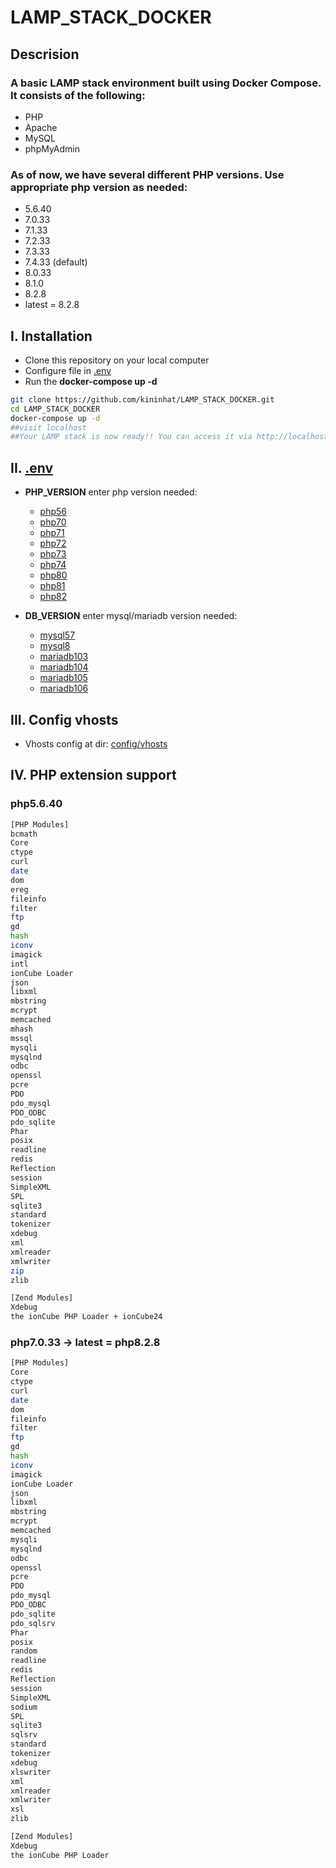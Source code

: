 # LAMP_STACK_DOCKER

## Descrision

### A basic LAMP stack environment built using Docker Compose. It consists of the following:

* PHP
* Apache
* MySQL
* phpMyAdmin

### As of now, we have several different PHP versions. Use appropriate php version as needed:

* 5.6.40
* 7.0.33
* 7.1.33
* 7.2.33
* 7.3.33
* 7.4.33 (default)
* 8.0.33
* 8.1.0
* 8.2.8
* latest = 8.2.8

## I. Installation

* Clone this repository on your local computer
* Configure file in [.env](./.env)
* Run the **docker-compose up -d**

```bash
git clone https://github.com/kininhat/LAMP_STACK_DOCKER.git
cd LAMP_STACK_DOCKER
docker-compose up -d
##visit localhost
##Your LAMP stack is now ready!! You can access it via http://localhost.
```

## II. [.env](./.env)

* **PHP_VERSION** enter php version needed:
  * [php56](./services/php56)
  * [php70](./services/php70)
  * [php71](./services/php71)
  * [php72](./services/php72)
  * [php73](./services/php73)
  * [php74](./services/php74)
  * [php80](./services/php80)
  * [php81](./.services/php81)
  * [php82](./services/php82)

* **DB_VERSION** enter mysql/mariadb version needed:
  * [mysql57](./services/mysql57)
  * [mysql8](./services/mysql8)
  * [mariadb103](./services/mariadb103)
  * [mariadb104](./services/mariadb104)
  * [mariadb105](./services/mariadb105)
  * [mariadb106](./services/mariadb106)

## III. Config vhosts

* Vhosts config at dir: [config/vhosts](./config/vhosts)

## IV. PHP extension support

### php5.6.40

```bash
[PHP Modules]
bcmath
Core
ctype
curl
date
dom
ereg
fileinfo
filter
ftp
gd
hash
iconv
imagick
intl
ionCube Loader
json
libxml
mbstring
mcrypt
memcached
mhash
mssql
mysqli
mysqlnd
odbc
openssl
pcre
PDO
pdo_mysql
PDO_ODBC
pdo_sqlite
Phar
posix
readline
redis
Reflection
session
SimpleXML
SPL
sqlite3
standard
tokenizer
xdebug
xml
xmlreader
xmlwriter
zip
zlib

[Zend Modules]
Xdebug
the ionCube PHP Loader + ionCube24
```

### php7.0.33 -> latest = php8.2.8

```bash
[PHP Modules]
Core
ctype
curl
date
dom
fileinfo
filter
ftp
gd
hash
iconv
imagick
ionCube Loader
json
libxml
mbstring
mcrypt
memcached
mysqli
mysqlnd
odbc
openssl
pcre
PDO
pdo_mysql
PDO_ODBC
pdo_sqlite
pdo_sqlsrv
Phar
posix
random
readline
redis
Reflection
session
SimpleXML
sodium
SPL
sqlite3
sqlsrv
standard
tokenizer
xdebug
xlswriter
xml
xmlreader
xmlwriter
xsl
zlib

[Zend Modules]
Xdebug
the ionCube PHP Loader
```
